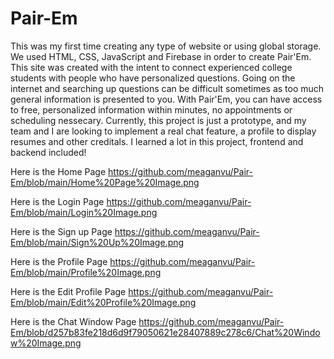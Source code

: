 # Pair-Em
This was my first time creating any type of website or using global storage. 
We used HTML, CSS, JavaScript and Firebase in order to create Pair'Em. 
This site was created with the intent to connect experienced college students with people who have personalized questions.
Going on the internet and searching up questions can be difficult sometimes as too much general information is presented to you.
With Pair'Em, you can have access to free, personalized information within minutes, no appointments or scheduling nessecary.
Currently, this project is just a prototype, and my team and I are looking to implement a real chat feature, a profile to display resumes and other creditals.
I learned a lot in this project, frontend and backend included!

Here is the Home Page
https://github.com/meaganvu/Pair-Em/blob/main/Home%20Page%20Image.png

Here is the Login Page
https://github.com/meaganvu/Pair-Em/blob/main/Login%20Image.png

Here is the Sign up Page
https://github.com/meaganvu/Pair-Em/blob/main/Sign%20Up%20Image.png

Here is the Profile Page
https://github.com/meaganvu/Pair-Em/blob/main/Profile%20Image.png

Here is the Edit Profile Page
https://github.com/meaganvu/Pair-Em/blob/main/Edit%20Profile%20Image.png

Here is the Chat Window Page
https://github.com/meaganvu/Pair-Em/blob/d257b83fe218d6d9f79050621e28407889c278c6/Chat%20Window%20Image.png
